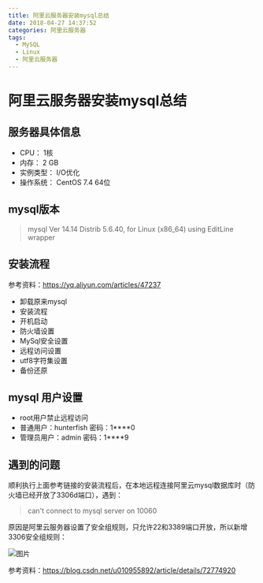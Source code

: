 ```yaml
---
title: 阿里云服务器安装mysql总结
date: 2018-04-27 14:37:52
categories: 阿里云服务器
tags: 
  - MySQL
  - Linux
  - 阿里云服务器
---
```

# 阿里云服务器安装mysql总结  

## 服务器具体信息  

* CPU： 1核 
* 内存： 2 GB 
* 实例类型： I/O优化 
* 操作系统： CentOS 7.4 64位  

## mysql版本  

> mysql  Ver 14.14 Distrib 5.6.40, for Linux (x86_64) using  EditLine wrapper  

## 安装流程  

参考资料：<https://yq.aliyun.com/articles/47237>  

* 卸载原来mysql  
* 安装流程  
* 开机启动  
* 防火墙设置  
* MySql安全设置  
* 远程访问设置  
* utf8字符集设置  
* 备份还原  

## mysql 用户设置  

* root用户禁止远程访问  
* 普通用户：hunterfish 密码：1****0
* 管理员用户：admin 密码：1****9

## 遇到的问题  

顺利执行上面参考链接的安装流程后，在本地远程连接阿里云mysql数据库时（防火墙已经开放了3306d端口），遇到：

> can't connect to mysql server on 10060  
  
原因是阿里云服务器设置了安全组规则，只允许22和3389端口开放，所以新增3306安全组规则：  

![图片](/images/aliyun-mysql.png)  

参考资料：<https://blog.csdn.net/u010955892/article/details/72774920>
